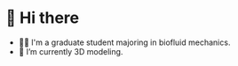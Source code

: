 # 👋 Hi there
  - 👨‍🎓 I'm a graduate student majoring in biofluid mechanics.
  - 🌱 I’m currently 3D modeling.
<!---
tailup7/tailup7 is a ✨ special ✨ repository because its `README.md` (this file) appears on your GitHub profile.
You can click the Preview link to take a look at your changes.
--->
